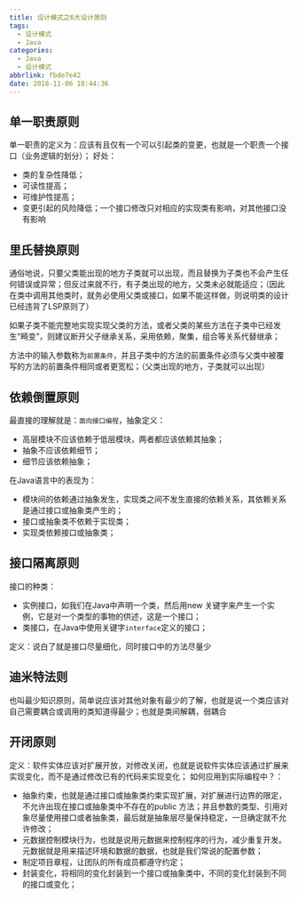 ```yaml
---
title: 设计模式之6大设计原则
tags:
  - 设计模式
  - Java
categories:
  - Java
  - 设计模式
abbrlink: fbde7e42
date: 2018-11-06 18:44:36
---
```


## 单一职责原则

单一职责的定义为：应该有且仅有一个可以引起类的变更，也就是一个职责一个接口（业务逻辑的划分）；
好处：

- 类的复杂性降低；
- 可读性提高；
- 可维护性提高；
- 变更引起的风险降低；一个接口修改只对相应的实现类有影响，对其他接口没有影响

<!--more-->

## 里氏替换原则

通俗地说，只要父类能出现的地方子类就可以出现，而且替换为子类也不会产生任何错误或异常；但反过来就不行，有子类出现的地方，父类未必就能适应；（因此在类中调用其他类时，就务必使用父类或接口，如果不能这样做，则说明类的设计已经违背了LSP原则了）

如果子类不能完整地实现实现父类的方法，或者父类的某些方法在子类中已经发生“畸变”，则建议断开父子继承关系，采用依赖，聚集，组合等关系代替继承；

方法中的输入参数称为`前置条件`，并且子类中的方法的前置条件必须与父类中被覆写的方法的前置条件相同或者更宽松；（父类出现的地方，子类就可以出现）

## 依赖倒置原则

最直接的理解就是：`面向接口编程`，抽象定义：

- 高层模块不应该依赖于低层模块，两者都应该依赖其抽象；
- 抽象不应该依赖细节；
- 细节应该依赖抽象；

在Java语言中的表现为：

- 模块间的依赖通过抽象发生，实现类之间不发生直接的依赖关系，其依赖关系是通过接口或抽象类产生的；
- 接口或抽象类不依赖于实现类；
- 实现类依赖接口或抽象类；

## 接口隔离原则

接口的种类：

- 实例接口，如我们在Java中声明一个类，然后用new 关键字来产生一个实例，它是对一个类型的事物的供述，这是一个接口；
- 类接口，在Java中使用关键字`interface`定义的接口；

定义：说白了就是接口尽量细化，同时接口中的方法尽量少

## 迪米特法则

也叫最少知识原则，简单说应该对其他对象有最少的了解，也就是说一个类应该对自己需要耦合或调用的类知道得最少；也就是类间解耦，弱耦合

## 开闭原则

定义：软件实体应该对扩展开放，对修改关闭，也就是说软件实体应该通过扩展来实现变化，而不是通过修改已有的代码来实现变化；
如何应用到实际编程中？：

- 抽象约束，也就是通过接口或抽象类约束实现扩展，对扩展进行边界的限定，不允许出现在接口或抽象类中不存在的public 方法；并且参数的类型、引用对象尽量使用接口或者抽象类，最后就是抽象层尽量保持稳定，一旦确定就不允许修改；
- 元数据控制模块行为，也就是说用元数据来控制程序的行为，减少重复开发。元数据就是用来描述环境和数据的数据，也就是我们常说的配置参数；
- 制定项目章程，让团队的所有成员都遵守约定；
- 封装变化，将相同的变化封装到一个接口或抽象类中，不同的变化封装到不同的接口或变化；